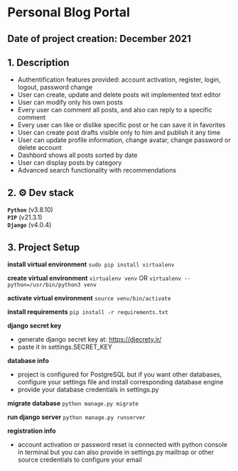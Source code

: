 # Personal Blog Portal
## Date of project creation: December 2021
## 1. Description
* Authentification features provided: account activation, register, login, logout, password change
* User can create, update and delete posts wit implemented text editor
* User can modify only his own posts
* Every user can comment all posts, and also can reply to a specific comment
* Every user can like or dislike specific post or he can save it in favorites
* User can create post drafts visible only to him and publish it any time
* User can update profile information, change avatar, change password or delete account
* Dashbord shows all posts sorted by date
* User can display posts by category
* Advanced search functionality with recommendations

## 2. ⚙️ Dev stack
**`Python`**  (v3.8.10)<br />
**`PIP`**  (v21.3.1)<br />
**`Django`**  (v4.0.4)<br />

## 3. Project Setup ##
**install virtual environment**
`sudo pip install virtualenv`

**create virtual environment**
`virtualenv venv`
OR
`virtualenv --python=/usr/bin/python3 venv`

**activate virtual environment**
`source venv/bin/activate`

**install requirements**
`pip install -r requirements.txt`

**django secret key**
* generate django secret key at: https://djecrety.ir/
* paste it in settings.SECRET_KEY

**database info**
* project is configured for PostgreSQL but if you want other databases, configure your settings file and install corresponding database engine
* provide your database credentials in settings.py

**migrate database**
`python manage.py migrate`

**run django server**
`python manage.py runserver`

**registration info**
* account activation or password reset is connected with python console in terminal but you can also provide in settings.py mailtrap or other source credentials to configure your email